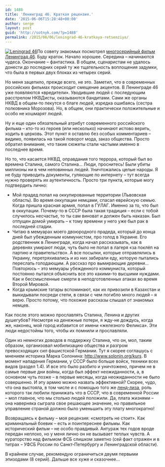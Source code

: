 ```yaml
---
id: 1488
title: 'Ленинград 46. Краткая рецензия.'
date: '2015-06-06T15:28:48+00:00'
author: serge
layout: post
guid: 'http://sotnyk.com/?p=1488'
permalink: /2015/06/06/leningrad-46-kratkaya-retsenziya/
---
```


[![Leningrad 46](http://localhost/wp-content/uploads/2015/06/803233-210x300.jpg)](http://localhost/wp-content/uploads/2015/06/803233.jpg)По совету знакомых посмотрел [многосерийный фильм Ленинград 46](https://ru.wikipedia.org/wiki/%D0%9B%D0%B5%D0%BD%D0%B8%D0%BD%D0%B3%D1%80%D0%B0%D0%B4_46). Буду краток. Начало хорошее. Середина – начинаются чудеса. Окончание – фантастика. В общем, сценаристам не удалось донести до последних серий ту же тщательность воплощения задумки, что была в первых двух блоках из четырех серий.

Но меня зацепило, прежде всего, не это. Заметил, что в современных российских фильмах происходит смещение акцентов. В Ленинграде 46 уже появляются «вредители». Уводившие людей с последующим расстрелом НКВДисты, оказываются бандитами. Сами же органы НКВД в общем-то пекутся о благе людей, изредка ошибаясь (сестра полковника Морозова). Но, в общем, они практически положительные и особо не кошмарят людей.

Ну и еще один обязательный атрибут современного российского фильма – кто-то из героев (или несколько) начинают истово верить, ходить в церковь. Этот пункт я оставлю без особых комментариев – видимо, появилась на такой поворот мода, заказ общества. Просто обратил внимание, что такие сюжеты стали частыми именно в последнее время.

Но то, что касается НКВД, оправдания того террора, который был во времена Сталина, самого Сталина… Люди, проснитесь! Были убиты миллионы ни в чем неповинных людей. Уничтожались целые народы. Я не буду приводить документы, гуляющие по интернету – тут всегда нужно проверять их аутентичность. Просто три пункта, которые могу подтвердить лично:

- Мой прадед попал на оккупированные территории (Львовская область). Во время оккупации немцами, спасал еврейскую семью. Когда пришла красная армия, попал в ГУЛАГ. Именно за то, что был в оккупации. Почему-то в СССР была такая традиция – если с тобой случилось несчастье, то ты сам виноват и должен быть наказан. Был отпущен домой умирать – к тому времени у него уже был рак в последней стадии.
- Читаю в мемуарах моего двоюродного прадеда, который до конца дней был убежденным коммунистом, про голод в Украине. Его родственник в Ленинграде, когда начал рассказывать, как в деревнях умирают люди, чуть было не попал в лагеря «за поклёп на партию и правительство». А все посылки, которые отправлялись в Украину, перетряхивались и из них забирали еду, которую пытались переслать голодающим. А рассказ про вымирающие деревни… Повторюсь – это мемуары убежденного коммуниста, который постоянно пытался объяснить все это какими-то высшими нуждами. Как и бессмысленные смерти в неподготовленных атаках во время Второй Мировой.
- Когда крымские татары вспоминают, как их привозили в Казахстан и выкидывали посреди степи, в связи с чем погибло много людей – я верю. Просто потому, что похожие рассказы слышал от знакомых немцев.

Как после этого можно прославлять Сталина, Ленина и других душегубов? Несмотря на денежные потери, я жду-не дождусь, когда же, наконец, мой город избавится от имени «железного Феликса». Эти люди недостойны того, чтобы их помнили и прославляли.

Один из немногих доводов в поддержку Сталина, что он, мол, таким образом, организовал мобилизацию общества и разгром превосходящих сил фашистской Германии. Тут я скорее соглашусь с мнением историка Марка Солонина: <http://www.solonin.org/kurs>. В момент нападения Германии, у СССР было больше войск, техники всех видов (раздел 1.4). И все это было разбито и уничтожено, причем не в самые первые дни войны, когда был эффект неожиданности, а, в основном чуть позже – в первые месяцы, когда неожиданности не было совершенно. И эту армию можно назвать эффективной? Скорее, чудо, что она выстояла, в том числе и с помощью того же [ленд-лиза](https://ru.wikipedia.org/wiki/%D0%9B%D0%B5%D0%BD%D0%B4-%D0%BB%D0%B8%D0%B7), роль которого так любили принижать что в СССР, что в современной России – мол главное, что мы столько людей положили. Да, плата жизнями – она наверняка сыграла свое решающее значение, но правильное управление страной должно было уменьшить эту плату многократно!

Возвращаясь к фильму – моя рецензия: «смотреть не стоит». Как криминальный боевик – есть и поинтереснее фильмы. Как исторический фильм – не особо правдивый. Антураж тех годов вроде передан неплохо, но у меня лично он не вызывает теплых чувств. А кураторство над фильмом ФСБ слишком заметно (сей факт отражен и в титрах – УФСБ России по Санкт-Петербургу и Ленинградской области).

В крайнем случае, рекомендую ограничиться двумя первыми эпизодами (8 серий). Дальше все хуже и сказочнее…
